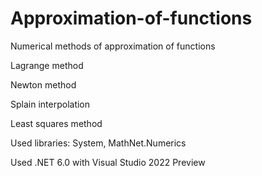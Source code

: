 # Approximation-of-functions
Numerical methods of approximation of functions

Lagrange method

Newton method

Splain interpolation

Least squares method

Used libraries: System, MathNet.Numerics

Used .NET 6.0 with Visual Studio 2022 Preview

